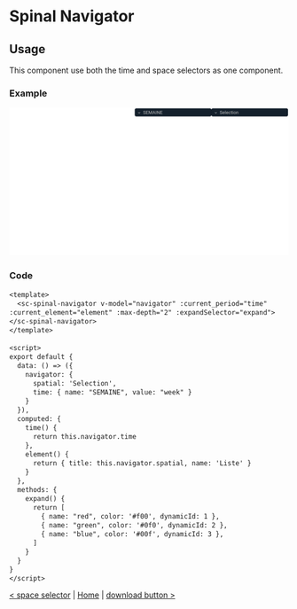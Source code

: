 # Spinal Navigator

## Usage

This component use both the time and space selectors as one component.

### Example
![time selector](../public/docs/spinal%20navigator.png)
### Code
```vue
<template>
  <sc-spinal-navigator v-model="navigator" :current_period="time" :current_element="element" :max-depth="2" :expandSelector="expand"></sc-spinal-navigator>
</template>

<script>
export default {
  data: () => ({
    navigator: {
      spatial: 'Selection',
      time: { name: "SEMAINE", value: "week" }
    }
  }),
  computed: {
    time() {
      return this.navigator.time
    },
    element() {
      return { title: this.navigator.spatial, name: 'Liste' }
    }
  },
  methods: {
    expand() {
      return [
        { name: "red", color: '#f00', dynamicId: 1 },
        { name: "green", color: '#0f0', dynamicId: 2 },
        { name: "blue", color: '#00f', dynamicId: 3 },
      ]
    }
  }
}
</script>
```

[< space selector](space-selector.md) | [Home](documentation.md) | [download button >](download-button.md)